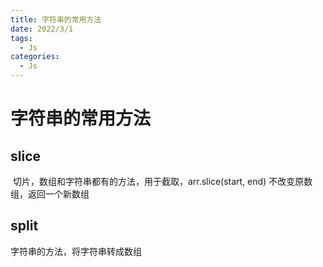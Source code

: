 ```yaml
---
title: 字符串的常用方法
date: 2022/3/1
tags:
  - Js
categories:
  - Js
---
```


# 字符串的常用方法

## slice

​ 切片，数组和字符串都有的方法，用于截取，arr.slice(start, end) 不改变原数组，返回一个新数组

##  split

   字符串的方法，将字符串转成数组
